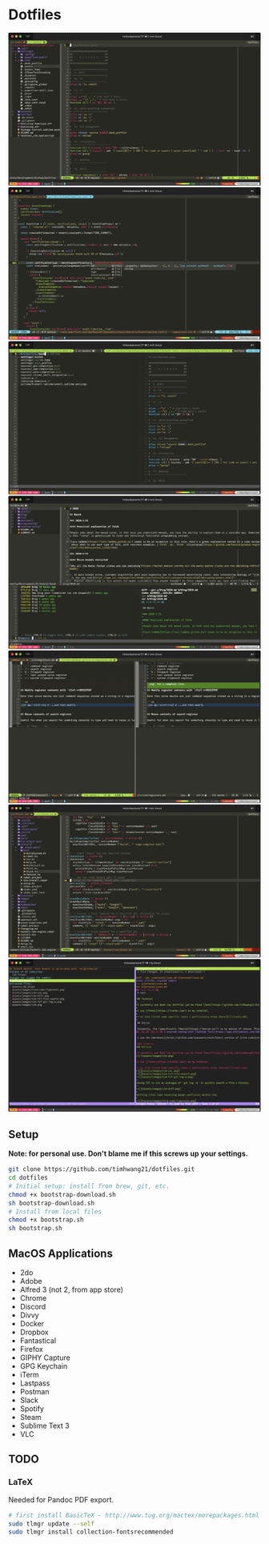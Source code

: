 Dotfiles
=======

![](assets/images/vim.png)
![](assets/images/vim-coc.png)
![](assets/images/vim-fzf-file-search.png)
![](assets/images/vim-fzf-git-log-p.png)
![](assets/images/vim-diff.png)
![](assets/images/fira-code-ligatures.png)
![](assets/images/tig.png)

## Setup

**Note: for personal use. Don't blame me if this screws up your settings.**

```bash
git clone https://github.com/timhwang21/dotfiles.git
cd dotfiles
# Initial setup: install from brew, git, etc.
chmod +x bootstrap-download.sh
sh bootstrap-download.sh
# Install from local files
chmod +x bootstrap.sh
sh bootstrap.sh
```

## MacOS Applications

* 2do
* Adobe
* Alfred 3 (not 2, from app store)
* Chrome
* Discord
* Divvy
* Docker
* Dropbox
* Fantastical
* Firefox
* GIPHY Capture
* GPG Keychain
* iTerm
* Lastpass
* Postman
* Slack
* Spotify
* Steam
* Sublime Text 3
* VLC

## TODO

### LaTeX

Needed for Pandoc PDF export.

```sh
# first install BasicTeX - http://www.tug.org/mactex/morepackages.html
sudo tlmgr update --self
sudo tlmgr install collection-fontsrecommended
```
